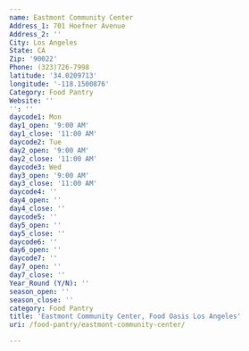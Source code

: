 ```yaml
---
name: Eastmont Community Center
Address_1: 701 Hoefner Avenue
Address_2: ''
City: Los Angeles
State: CA
Zip: '90022'
Phone: (323)726-7998
latitude: '34.0209713'
longitude: '-118.1500876'
Category: Food Pantry
Website: ''
'': ''
daycode1: Mon
day1_open: '9:00 AM'
day1_close: '11:00 AM'
daycode2: Tue
day2_open: '9:00 AM'
day2_close: '11:00 AM'
daycode3: Wed
day3_open: '9:00 AM'
day3_close: '11:00 AM'
daycode4: ''
day4_open: ''
day4_close: ''
daycode5: ''
day5_open: ''
day5_close: ''
daycode6: ''
day6_open: ''
daycode7: ''
day7_open: ''
day7_close: ''
Year_Round (Y/N): ''
season_open: ''
season_close: ''
category: Food Pantry
title: 'Eastmont Community Center, Food Oasis Los Angeles'
uri: /food-pantry/eastmont-community-center/

---
```

